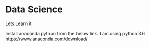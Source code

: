 # Data Science
Lets Learn it

Install anaconda python from the below link. I am using python 3.6 <br>
https://www.anaconda.com/download/
